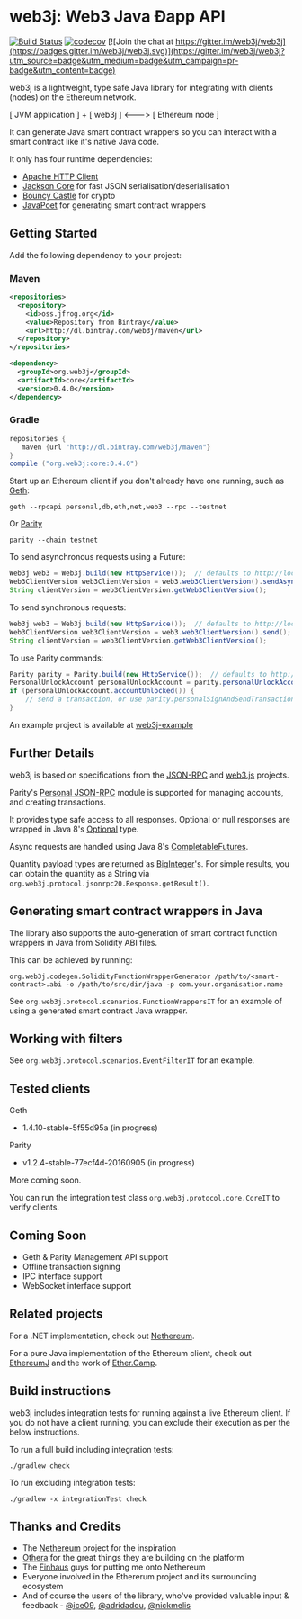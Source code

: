 # web3j: Web3 Java Ðapp API

[![Build Status](https://travis-ci.org/web3j/web3j.svg?branch=master)](https://travis-ci.org/web3j/web3j)
[![codecov](https://codecov.io/gh/web3j/web3j/branch/master/graph/badge.svg)](https://codecov.io/gh/web3j/web3j)
[![Join the chat at https://gitter.im/web3j/web3j](https://badges.gitter.im/web3j/web3j.svg)](https://gitter.im/web3j/web3j?utm_source=badge&utm_medium=badge&utm_campaign=pr-badge&utm_content=badge)

web3j is a lightweight, type safe Java library for integrating with clients (nodes) on the Ethereum network.

[ JVM application ] + [ web3j ] <---> [ Ethereum node ]

It can generate Java smart contract wrappers so you can interact with a smart contract like it's native Java code. 

It only has four runtime dependencies:

* [Apache HTTP Client](https://hc.apache.org/httpcomponents-client-ga/index.html)
* [Jackson Core](https://github.com/FasterXML/jackson-core) for fast JSON serialisation/deserialisation
* [Bouncy Castle](https://www.bouncycastle.org/) for crypto
* [JavaPoet](https://github.com/square/javapoet) for generating smart contract wrappers


## Getting Started

Add the following dependency to your project:

### Maven

```xml
<repositories>
  <repository>
    <id>oss.jfrog.org</id>
    <value>Repository from Bintray</value>
    <url>http://dl.bintray.com/web3j/maven</url>
  </repository>
</repositories>

<dependency>
  <groupId>org.web3j</groupId>
  <artifactId>core</artifactId>
  <version>0.4.0</version>
</dependency>
```

### Gradle

```groovy
repositories {
   maven {url "http://dl.bintray.com/web3j/maven"}
}
compile ("org.web3j:core:0.4.0")
```

Start up an Ethereum client if you don't already have one running, such as [Geth](https://github.com/ethereum/go-ethereum/wiki/geth):

`geth --rpcapi personal,db,eth,net,web3 --rpc --testnet`

Or [Parity](https://github.com/ethcore/parity)

`parity --chain testnet`



To send asynchronous requests using a Future:

```java
Web3j web3 = Web3j.build(new HttpService());  // defaults to http://localhost:8545/
Web3ClientVersion web3ClientVersion = web3.web3ClientVersion().sendAsync().get();
String clientVersion = web3ClientVersion.getWeb3ClientVersion();
```


To send synchronous requests:

```java
Web3j web3 = Web3j.build(new HttpService());  // defaults to http://localhost:8545/
Web3ClientVersion web3ClientVersion = web3.web3ClientVersion().send();
String clientVersion = web3ClientVersion.getWeb3ClientVersion();
```

To use Parity commands:
```java
Parity parity = Parity.build(new HttpService());  // defaults to http://localhost:8545/
PersonalUnlockAccount personalUnlockAccount = parity.personalUnlockAccount("0x000...", "a password").sendAsync().get();
if (personalUnlockAccount.accountUnlocked()) {
    // send a transaction, or use parity.personalSignAndSendTransaction() to do it all in one
}
```


An example project is available at [web3j-example](https://github.com/web3j/web3j-example)


## Further Details

web3j is based on specifications from the [JSON-RPC](https://github.com/ethereum/wiki/wiki/JSON-RPC) and [web3.js](https://github.com/ethereum/web3.js) projects. 

Parity's [Personal JSON-RPC](https://github.com/ethcore/parity/wiki/JSONRPC-personal-module) module is supported for managing accounts, and creating transactions.

It provides type safe access to all responses. Optional or null responses are wrapped in Java 8's [Optional](https://docs.oracle.com/javase/8/docs/api/java/util/Optional.html) type.

Async requests are handled using Java 8's [CompletableFutures](https://docs.oracle.com/javase/8/docs/api/java/util/concurrent/CompletableFuture.html).

Quantity payload types are returned as [BigInteger](https://docs.oracle.com/javase/8/docs/api/java/math/BigInteger.html)'s. For simple results, you can obtain the quantity as a String via `org.web3j.protocol.jsonrpc20.Response.getResult()`.


## Generating smart contract wrappers in Java

The library also supports the auto-generation of smart contract function wrappers in Java from Solidity ABI files.

This can be achieved by running:

```
org.web3j.codegen.SolidityFunctionWrapperGenerator /path/to/<smart-contract>.abi -o /path/to/src/dir/java -p com.your.organisation.name
```

See `org.web3j.protocol.scenarios.FunctionWrappersIT` for an example of using a generated smart contract Java wrapper.


## Working with filters

See `org.web3j.protocol.scenarios.EventFilterIT` for an example. 


## Tested clients

Geth
* 1.4.10-stable-5f55d95a (in progress)

Parity
* v1.2.4-stable-77ecf4d-20160905 (in progress)

More coming soon.

You can run the integration test class `org.web3j.protocol.core.CoreIT` to verify clients.


## Coming Soon

* Geth & Parity Management API support
* Offline transaction signing
* IPC interface support
* WebSocket interface support


## Related projects

For a .NET implementation, check out [Nethereum](https://github.com/Nethereum/Nethereum).
 
For a pure Java implementation of the Ethereum client, check out [EthereumJ](https://github.com/ethereum/ethereumj) and the work of [Ether.Camp](https://github.com/ether-camp/).


## Build instructions

web3j includes integration tests for running against a live Ethereum client. If you do not have a client running, you can exclude their execution as per the below instructions. 

To run a full build including integration tests:

```
./gradlew check
```

To run excluding integration tests:

```
./gradlew -x integrationTest check 
```


## Thanks and Credits

* The [Nethereum](https://github.com/Nethereum/Nethereum) project for the inspiration
* [Othera](https://www.othera.com.au/) for the great things they are building on the platform
* The [Finhaus](http://finhaus.com.au/) guys for putting me onto Nethereum
* Everyone involved in the Ethererum project and its surrounding ecosystem
* And of course the users of the library, who've provided valuable input & feedback -
[@ice09](https://github.com/ice09), [@adridadou](https://github.com/adridadou), [@nickmelis](https://github.com/nickmelis)
